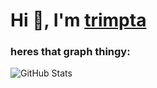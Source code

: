 # Hi 👋, I'm [trimpta](https://trimpta.com)
### heres that graph thingy: </h3>
![GitHub Stats](https://github-readme-stats.vercel.app/api?username=trimpta&theme=default&show_icons=true&hide_border=true&count_private=true)

